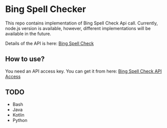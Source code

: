 Bing Spell Checker
==================

This repo contains implementation of Bing Spell Check Api call. Currently, node.js version is available, however, different implementations will be available in the future.

Details of the API is here: [Bing Spell Check](https://azure.microsoft.com/en-us/services/cognitive-services/spell-check/)

How to use?
-----------
You need an API access key. You can get it from here: [Bing Spell Check API Access](https://azure.microsoft.com/en-us/try/cognitive-services/#lang)

TODO
----
- Bash
- Java
- Kotlin
- Python